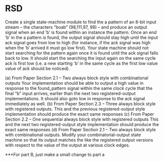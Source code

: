 # RSD
Create a single state-machine module to find the a pattern of an 8-bit input stream – the characters “boab” 
(98,111,97, 98) – and produce an output signal when an end ’b’ is found within an instance the pattern. 
Once an end ’b’ in the a pattern is found, the output signal should stay high until the input ack signal 
goes from low to high (for instance, if the ack signal was high when the ’b’ arrived it must go low first). 
Your state machine should not start searching for the pattern again once it is found until the ack signal falls back to low.
It should start the searching the input again on the same cycle ack is first low 
(i.e. a new starting ’b’ in the same cycle as the first low value value of ack should be noticed).

(a) From Paper Section 2.1 – Two always block style with combinational outputs Your implementation should be able to output a high value in response to the found_pattern signal within the same clock cycle that the final “b” input arrives, earlier than the next two registered-output implementations. It should also goto low in response to the ack signal immediately as well.
(b) From Paper Section 2.3 – Three always block style with registered outputs. This and the previous registered-output style implementation should produce the exact same responses
(c) From Paper Section 2.2 – One sequential always block style with registered outputs This and the next two registered-output style implementation should produce the exact same responses
(d) From Paper Section 2.1 – Two always block style with combinational outputs. Modify your combinatorial-output state machine so that its output matches the like the registered output versions with respect to the value of the output at various clock edges.



***For part B, just make a small change to part a
